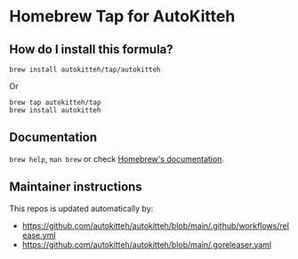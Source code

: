 # Homebrew Tap for AutoKitteh

## How do I install this formula?

```shell
brew install autokitteh/tap/autokitteh
```

Or

```shell
brew tap autokitteh/tap
brew install autokitteh
```

## Documentation

`brew help`, `man brew` or check [Homebrew's documentation](https://docs.brew.sh).

## Maintainer instructions

This repos is updated automatically by:
- https://github.com/autokitteh/autokitteh/blob/main/.github/workflows/release.yml
- https://github.com/autokitteh/autokitteh/blob/main/.goreleaser.yaml

